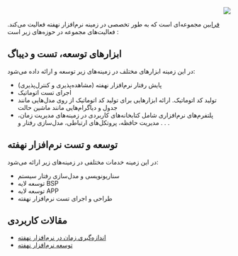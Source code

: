 <p align="right">
  <img src="https://github.com/user-attachments/assets/5b7501da-c814-4090-b7c1-5660454bb2b6">
</p>




[فرابین](https://faraabinco.ir/) مجموعه‌ای است که به طور تخصصی در زمینه نرم‌افزار نهفته فعالیت می‌کند.
فعالیت‌های مجموعه در حوزه‌های زیر است : 
## ابزارهای توسعه، تست و دیباگ
در این زمینه ابزارهای مختلف در زمینه‌های زیر توسعه و ارائه داده می‌شود:
- پایش رفتار نرم‌افزار نهفته (مشاهده‌پذیری و کنترل‌پذیری)
- اجرای تست اتوماتیک
- تولید کد اتوماتیک. ارائه ابزارهایی برای تولید کد اتوماتیک از روی مدل‌هایی مانند جدول و دیاگرام‌هایی مانند ماشین حالت
- پلتفرم‌های نرم‌افزاری شامل کتابخانه‌های کاربردی در زمینه‌های مدیریت زمان، مدیریت حافظه، پروتکل‌های ارتباطی، مدل‌سازی رفتار و . . .
## توسعه و تست نرم‌افزار نهفته
در این زمینه خدمات مختلفی در زمینه‌های زیر ارائه می‌شود:
- سناریو‌نویسی و مدل‌سازی رفتار سیستم
- توسعه لایه BSP
- توسعه لایه APP
- طراحی و اجرای تست نرم‌افزار نهفته

## مقالات کاربردی
- [اندازه‌گیری زمان در نرم‌افزار نهفته](https://github.com/faraabin/chrono/wiki/%D8%A7%D9%86%D8%AF%D8%A7%D8%B2%D9%87-%DA%AF%DB%8C%D8%B1%DB%8C-%D8%B2%D9%85%D8%A7%D9%86-%D8%AF%D8%B1-%D9%86%D8%B1%D9%85-%D8%A7%D9%81%D8%B2%D8%A7%D8%B1-%D9%86%D9%87%D9%81%D8%AA%D9%87)
- [توسعه نرم‌افزار نهفته](https://github.com/faraabin/faraabin/wiki/%D8%AA%D9%88%D8%B3%D8%B9%D9%87-%D9%86%D8%B1%D9%85-%D8%A7%D9%81%D8%B2%D8%A7%D8%B1-%D9%86%D9%87%D9%81%D8%AA%D9%87)
<!--
**faraabin/faraabin** is a ✨ _special_ ✨ repository because its `README.md` (this file) appears on your GitHub profile.

Here are some ideas to get you started:

- 🔭 I’m currently working on ...
- 🌱 I’m currently learning ...
- 👯 I’m looking to collaborate on ...
- 🤔 I’m looking for help with ...
- 💬 Ask me about ...
- 📫 How to reach me: ...
- 😄 Pronouns: ...
- ⚡ Fun fact: ...
-->
